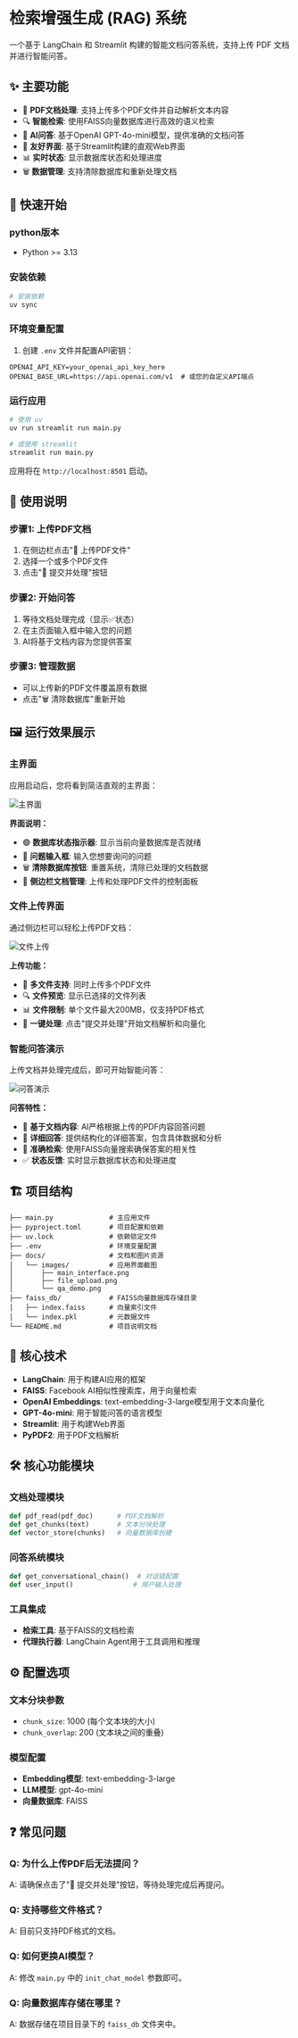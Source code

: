 # 检索增强生成 (RAG) 系统

一个基于 LangChain 和 Streamlit 构建的智能文档问答系统，支持上传 PDF 文档并进行智能问答。

## ✨ 主要功能

- 📄 **PDF文档处理**: 支持上传多个PDF文件并自动解析文本内容
- 🔍 **智能检索**: 使用FAISS向量数据库进行高效的语义检索
- 🤖 **AI问答**: 基于OpenAI GPT-4o-mini模型，提供准确的文档问答
- 💬 **友好界面**: 基于Streamlit构建的直观Web界面
- 📊 **实时状态**: 显示数据库状态和处理进度
- 🗑️ **数据管理**: 支持清除数据库和重新处理文档

## 🚀 快速开始

### python版本

- Python >= 3.13

### 安装依赖

```bash
# 安装依赖
uv sync
```

### 环境变量配置

1. 创建 `.env` 文件并配置API密钥：

```env
OPENAI_API_KEY=your_openai_api_key_here
OPENAI_BASE_URL=https://api.openai.com/v1  # 或您的自定义API端点
```

### 运行应用

```bash
# 使用 uv
uv run streamlit run main.py

# 或使用 streamlit
streamlit run main.py
```

应用将在 `http://localhost:8501` 启动。

## 📖 使用说明

### 步骤1: 上传PDF文档
1. 在侧边栏点击"📎 上传PDF文件"
2. 选择一个或多个PDF文件
3. 点击"🚀 提交并处理"按钮

### 步骤2: 开始问答
1. 等待文档处理完成（显示✅状态）
2. 在主页面输入框中输入您的问题
3. AI将基于文档内容为您提供答案

### 步骤3: 管理数据
- 可以上传新的PDF文件覆盖原有数据
- 点击"🗑️ 清除数据库"重新开始

## 🖼️ 运行效果展示

### 主界面
应用启动后，您将看到简洁直观的主界面：

![主界面](docs/images/main_interface.png)

**界面说明：**
- 🟢 **数据库状态指示器**: 显示当前向量数据库是否就绪
- 💬 **问题输入框**: 输入您想要询问的问题
- 🗑️ **清除数据库按钮**: 重置系统，清除已处理的文档数据
- 📁 **侧边栏文档管理**: 上传和处理PDF文件的控制面板

### 文件上传界面
通过侧边栏可以轻松上传PDF文档：

![文件上传](docs/images/file_upload.png)

**上传功能：**
- 📎 **多文件支持**: 同时上传多个PDF文件
- 🔍 **文件预览**: 显示已选择的文件列表
- 📊 **文件限制**: 单个文件最大200MB，仅支持PDF格式
- 🚀 **一键处理**: 点击"提交并处理"开始文档解析和向量化

### 智能问答演示
上传文档并处理完成后，即可开始智能问答：

![问答演示](docs/images/qa_demo.png)

**问答特性：**
- 🤖 **基于文档内容**: AI严格根据上传的PDF内容回答问题
- 📝 **详细回答**: 提供结构化的详细答案，包含具体数据和分析
- 🎯 **准确检索**: 使用FAISS向量搜索确保答案的相关性
- ✅ **状态反馈**: 实时显示数据库状态和处理进度

## 🏗️ 项目结构

```
├── main.py              # 主应用文件
├── pyproject.toml       # 项目配置和依赖
├── uv.lock              # 依赖锁定文件
├── .env                 # 环境变量配置
├── docs/                # 文档和图片资源
│   └── images/          # 应用界面截图
│       ├── main_interface.png
│       ├── file_upload.png
│       └── qa_demo.png
├── faiss_db/            # FAISS向量数据库存储目录
│   ├── index.faiss      # 向量索引文件
│   └── index.pkl        # 元数据文件
└── README.md            # 项目说明文档
```

## 🔧 核心技术

- **LangChain**: 用于构建AI应用的框架
- **FAISS**: Facebook AI相似性搜索库，用于向量检索
- **OpenAI Embeddings**: text-embedding-3-large模型用于文本向量化
- **GPT-4o-mini**: 用于智能问答的语言模型
- **Streamlit**: 用于构建Web界面
- **PyPDF2**: 用于PDF文档解析

## 🛠️ 核心功能模块

### 文档处理模块
```python
def pdf_read(pdf_doc)      # PDF文档解析
def get_chunks(text)       # 文本分块处理
def vector_store(chunks)   # 向量数据库创建
```

### 问答系统模块
```python
def get_conversational_chain()  # 对话链配置
def user_input()               # 用户输入处理
```

### 工具集成
- **检索工具**: 基于FAISS的文档检索
- **代理执行器**: LangChain Agent用于工具调用和推理

## ⚙️ 配置选项

### 文本分块参数
- `chunk_size`: 1000 (每个文本块的大小)
- `chunk_overlap`: 200 (文本块之间的重叠)

### 模型配置
- **Embedding模型**: text-embedding-3-large
- **LLM模型**: gpt-4o-mini
- **向量数据库**: FAISS

## ❓ 常见问题

### Q: 为什么上传PDF后无法提问？
A: 请确保点击了"🚀 提交并处理"按钮，等待处理完成后再提问。

### Q: 支持哪些文件格式？
A: 目前只支持PDF格式的文档。

### Q: 如何更换AI模型？
A: 修改 `main.py` 中的 `init_chat_model` 参数即可。

### Q: 向量数据库存储在哪里？
A: 数据存储在项目目录下的 `faiss_db` 文件夹中。